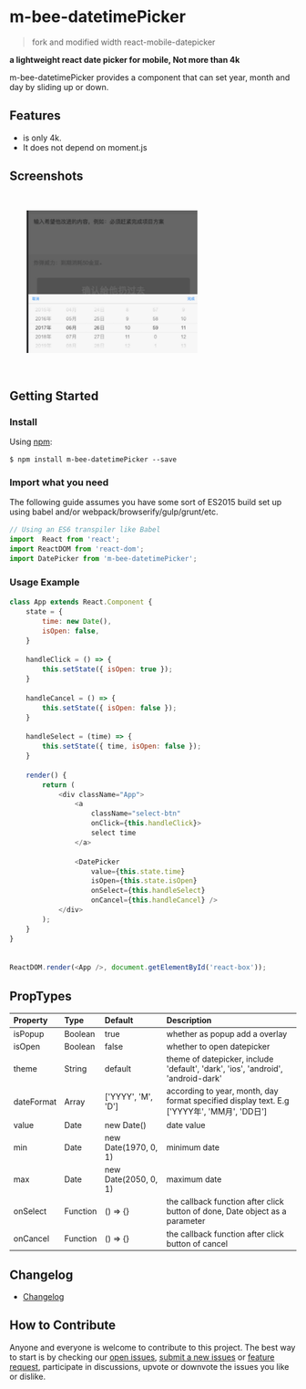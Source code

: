
# m-bee-datetimePicker

> fork and modified width react-mobile-datepicker

**a  lightweight react date picker for mobile, Not more than 4k**

m-bee-datetimePicker provides a component that can set year, month and day by sliding up or down.

## Features
- is only 4k.
- It does not depend on moment.js

## Screenshots

<div style="padding:30px">
	<img src="./Screenshots-IOS.jpg" width="300" />
</div>

## Getting Started

### Install

Using [npm](https://www.npmjs.com/):

	$ npm install m-bee-datetimePicker --save

### Import what you need
The following guide assumes you have some sort of ES2015 build set up using babel and/or webpack/browserify/gulp/grunt/etc.


```js
// Using an ES6 transpiler like Babel
import  React from 'react';
import ReactDOM from 'react-dom';
import DatePicker from 'm-bee-datetimePicker';
```


### Usage Example


```js
class App extends React.Component {
	state = {
		time: new Date(),
		isOpen: false,
	}

	handleClick = () => {
		this.setState({ isOpen: true });
	}

	handleCancel = () => {
		this.setState({ isOpen: false });
	}

	handleSelect = (time) => {
		this.setState({ time, isOpen: false });
	}

	render() {
		return (
			<div className="App">
				<a
					className="select-btn"
					onClick={this.handleClick}>
					select time
				</a>

				<DatePicker
					value={this.state.time}
					isOpen={this.state.isOpen}
					onSelect={this.handleSelect}
					onCancel={this.handleCancel} />
			</div>
		);
	}
}


ReactDOM.render(<App />, document.getElementById('react-box'));
```


## PropTypes

| Property        | Type           | Default  | Description |
|:------------- |:------------- |:-------------- |:---------- |
| isPopup      | Boolean | true | whether  as popup add a overlay |
| isOpen      | Boolean | false | whether to open datepicker |
| theme      | String      | default  | theme of datepicker, include 'default', 'dark', 'ios', 'android', 'android-dark' |
| dateFormat | Array     | ['YYYY', 'M', 'D'] | according to year, month, day format specified display text. E.g ['YYYY年', 'MM月', 'DD日']|
| value | Date | new Date() | date value |
| min  | Date | new Date(1970, 0, 1) | minimum date |
| max | Date | new Date(2050, 0, 1) | maximum date |
| onSelect | Function | () => {} | the callback function after click button of done, Date object as a parameter |
| onCancel | Function | () => {} | the callback function after click button of cancel |

## Changelog
* [Changelog](CHANGELOG.md)

## How to Contribute

Anyone and everyone is welcome to contribute to this project. The best way to
start is by checking our [open issues](https://github.com/lanjingling0510/m-bee-datetimePicker/issues),
[submit a new issues](https://github.com/lanjingling0510/m-bee-datetimePicker/issues/new?labels=bug) or
[feature request](https://github.com/lanjingling0510/m-bee-datetimePicker/issues/new?labels=enhancement),
participate in discussions, upvote or downvote the issues you like or dislike.




[npm-badge]: https://img.shields.io/npm/v/m-bee-datetimePicker.svg?style=flat-square
[npm]: https://www.npmjs.com/package/m-bee-datetimePicker
[build-badge]: https://img.shields.io/travis/lanjingling0510/m-bee-datetimePicker/master.svg?style=flat-square
[build]: https://travis-ci.org/lanjingling0510/m-bee-datetimePicker
[coveralls-badge]: https://img.shields.io/coveralls/lanjingling0510/m-bee-datetimePicker.svg?style=flat-square
[coveralls]: https://coveralls.io/github/lanjingling0510/m-bee-datetimePicker
